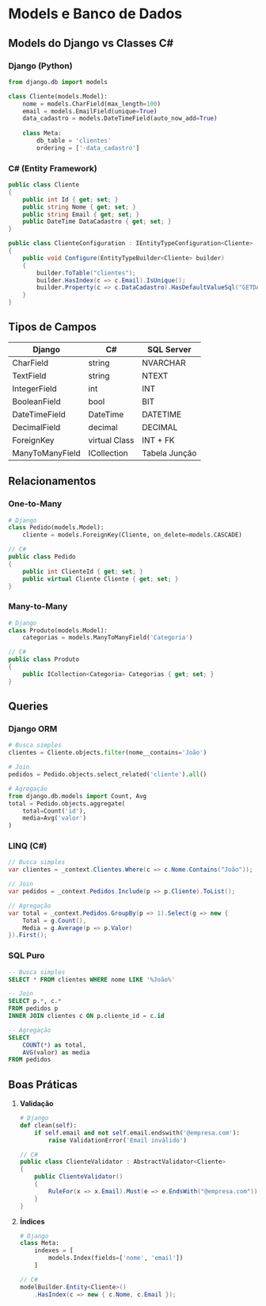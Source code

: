 # Models e Banco de Dados

## Models do Django vs Classes C#

### Django (Python)
```python
from django.db import models

class Cliente(models.Model):
    nome = models.CharField(max_length=100)
    email = models.EmailField(unique=True)
    data_cadastro = models.DateTimeField(auto_now_add=True)
    
    class Meta:
        db_table = 'clientes'
        ordering = ['-data_cadastro']
```

### C# (Entity Framework)
```csharp
public class Cliente
{
    public int Id { get; set; }
    public string Nome { get; set; }
    public string Email { get; set; }
    public DateTime DataCadastro { get; set; }
}

public class ClienteConfiguration : IEntityTypeConfiguration<Cliente>
{
    public void Configure(EntityTypeBuilder<Cliente> builder)
    {
        builder.ToTable("clientes");
        builder.HasIndex(c => c.Email).IsUnique();
        builder.Property(c => c.DataCadastro).HasDefaultValueSql("GETDATE()");
    }
}
```

## Tipos de Campos

| Django | C# | SQL Server |
|--------|-----|------------|
| CharField | string | NVARCHAR |
| TextField | string | NTEXT |
| IntegerField | int | INT |
| BooleanField | bool | BIT |
| DateTimeField | DateTime | DATETIME |
| DecimalField | decimal | DECIMAL |
| ForeignKey | virtual Class | INT + FK |
| ManyToManyField | ICollection<T> | Tabela Junção |

## Relacionamentos

### One-to-Many
```python
# Django
class Pedido(models.Model):
    cliente = models.ForeignKey(Cliente, on_delete=models.CASCADE)
```

```csharp
// C#
public class Pedido
{
    public int ClienteId { get; set; }
    public virtual Cliente Cliente { get; set; }
}
```

### Many-to-Many
```python
# Django
class Produto(models.Model):
    categorias = models.ManyToManyField('Categoria')
```

```csharp
// C#
public class Produto
{
    public ICollection<Categoria> Categorias { get; set; }
}
```

## Queries

### Django ORM
```python
# Busca simples
clientes = Cliente.objects.filter(nome__contains='João')

# Join
pedidos = Pedido.objects.select_related('cliente').all()

# Agregação
from django.db.models import Count, Avg
total = Pedido.objects.aggregate(
    total=Count('id'),
    media=Avg('valor')
)
```

### LINQ (C#)
```csharp
// Busca simples
var clientes = _context.Clientes.Where(c => c.Nome.Contains("João"));

// Join
var pedidos = _context.Pedidos.Include(p => p.Cliente).ToList();

// Agregação
var total = _context.Pedidos.GroupBy(p => 1).Select(g => new {
    Total = g.Count(),
    Media = g.Average(p => p.Valor)
}).First();
```

### SQL Puro
```sql
-- Busca simples
SELECT * FROM clientes WHERE nome LIKE '%João%'

-- Join
SELECT p.*, c.* 
FROM pedidos p
INNER JOIN clientes c ON p.cliente_id = c.id

-- Agregação
SELECT 
    COUNT(*) as total,
    AVG(valor) as media
FROM pedidos
```

## Boas Práticas

1. **Validação**
   ```python
   # Django
   def clean(self):
       if self.email and not self.email.endswith('@empresa.com'):
           raise ValidationError('Email inválido')
   ```

   ```csharp
   // C#
   public class ClienteValidator : AbstractValidator<Cliente>
   {
       public ClienteValidator()
       {
           RuleFor(x => x.Email).Must(e => e.EndsWith("@empresa.com"));
       }
   }
   ```

2. **Índices**
   ```python
   # Django
   class Meta:
       indexes = [
           models.Index(fields=['nome', 'email'])
       ]
   ```

   ```csharp
   // C#
   modelBuilder.Entity<Cliente>()
       .HasIndex(c => new { c.Nome, c.Email });
   ```
